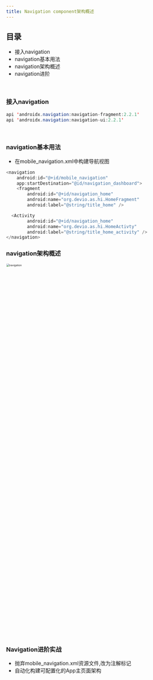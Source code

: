 ```yaml
---
title: Navigation component架构概述
---
```


<!--more-->

## 目录

- 接入navigation
- navigation基本用法
- navigation架构概述
- navigation进阶

<br/>

### 接入navigation

```java
api 'androidx.navigation:navigation-fragment:2.2.1'
api 'androidx.navigation:navigation-ui:2.2.1'
```

<br/>

### navigation基本用法

- 在mobile_navigation.xml中构建导航视图

```java
<navigation 
    android:id="@+id/mobile_navigation"
    app:startDestination="@id/navigation_dashboard">
    <fragment
        android:id="@+id/navigation_home"
        android:name="org.devio.as.hi.HomeFragment"
        android:label="@string/title_home" />

  <Activity
        android:id="@+id/navigation_home"
        android:name="org.devio.as.hi.HomeActivty"
        android:label="@string/title_home_activity" />
</navigation>
```



### navigation架构概述
<img src="/imgs/route/navigation.png" alt="navigation" style="zoom:50%;" width="2000">
<br></br>

### Navigation进阶实战

- 抛弃mobile_navigation.xml资源文件,改为注解标记
- 自动化构建可配置化的App主页面架构
